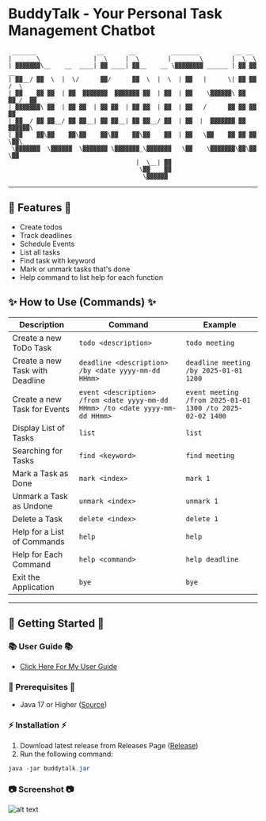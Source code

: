 # BuddyTalk - Your Personal Task Management Chatbot

```
 _______                 __       __          ________          __ __       
|       \               |  \     |  \        |        \        |  \  \      
| ▓▓▓▓▓▓▓\__    __  ____| ▓▓ ____| ▓▓__    __ \▓▓▓▓▓▓▓▓ ______ | ▓▓ ▓▓   __ 
| ▓▓__/ ▓▓  \  |  \/      ▓▓/      ▓▓  \  |  \  | ▓▓   |      \| ▓▓ ▓▓  /  \
| ▓▓    ▓▓ ▓▓  | ▓▓  ▓▓▓▓▓▓▓  ▓▓▓▓▓▓▓ ▓▓  | ▓▓  | ▓▓    \▓▓▓▓▓▓\ ▓▓ ▓▓_/  ▓▓
| ▓▓▓▓▓▓▓\ ▓▓  | ▓▓ ▓▓  | ▓▓ ▓▓  | ▓▓ ▓▓  | ▓▓  | ▓▓   /      ▓▓ ▓▓ ▓▓   ▓▓ 
| ▓▓__/ ▓▓ ▓▓__/ ▓▓ ▓▓__| ▓▓ ▓▓__| ▓▓ ▓▓__/ ▓▓  | ▓▓  |  ▓▓▓▓▓▓▓ ▓▓ ▓▓▓▓▓▓\ 
| ▓▓    ▓▓\▓▓    ▓▓\▓▓    ▓▓\▓▓    ▓▓\▓▓    ▓▓  | ▓▓   \▓▓    ▓▓ ▓▓ ▓▓  \▓▓\
 \▓▓▓▓▓▓▓  \▓▓▓▓▓▓  \▓▓▓▓▓▓▓ \▓▓▓▓▓▓▓_\▓▓▓▓▓▓▓   \▓▓    \▓▓▓▓▓▓▓\▓▓\▓▓   \▓▓
                                    |  \__| ▓▓                              
                                     \▓▓    ▓▓                              
                                      \▓▓▓▓▓▓                               
```

---

## 🎉 Features 🎉
- Create todos
- Track deadlines
- Schedule Events
- List all tasks
- Find task with keyword
- Mark or unmark tasks that's done
- Help command to list help for each function


## ✨ How to Use (Commands) ✨

| **Description**                 | **Command**                                                                   | **Example**                                               |
|---------------------------------|-------------------------------------------------------------------------------|-----------------------------------------------------------|
| Create a new ToDo Task          | `todo <description>`                                                          | `todo meeting`                                            |
| Create a new Task with Deadline | `deadline <description> /by <date yyyy-mm-dd HHmm>`                           | `deadline meeting /by 2025-01-01 1200`                    |
| Create a new Task for Events    | `event <description> /from <date yyyy-mm-dd HHmm> /to <date yyyy-mm-dd HHmm>` | `event meeting /from 2025-01-01 1300 /to 2025-02-02 1400` |
| Display List of Tasks           | `list`                                                                        | `list`                                                    |
| Searching for Tasks             | `find <keyword>`                                                              | `find meeting`                                            |
| Mark a Task as Done             | `mark <index>`                                                                | `mark 1`                                                  |
| Unmark a Task as Undone         | `unmark <index>`                                                              | `unmark 1`                                                |
| Delete a Task                   | `delete <index>`                                                              | `delete 1`                                                |
| Help for a List of Commands     | `help`                                                                        | `help`                                                    |
| Help for Each Command           | `help <command>`                                                              | `help deadline`                                           |
| Exit the Application            | `bye`                                                                         | `bye`                                                     |

---

## 🚀 Getting Started 🚀
### 📚 User Guide 📚
- [Click Here For My User Guide](https://Emmanuel2001.github.io/ip/)
### 📝 Prerequisites 📝
- Java 17 or Higher ([Source](https://www.oracle.com/java/technologies/javase/jdk17-0-13-later-archive-downloads.html))

### ⚡ Installation ⚡
1. Download latest release from Releases Page ([Release](https://github.com/Emmanuel2001/ip/releases/tag/A-Release-Updated))
2. Run the following command:
``` java
java -jar buddytalk.jar
```

### 📷 Screenshot 📷
![alt text](https://Emmanuel2001.github.io/ip/Ui.png)
